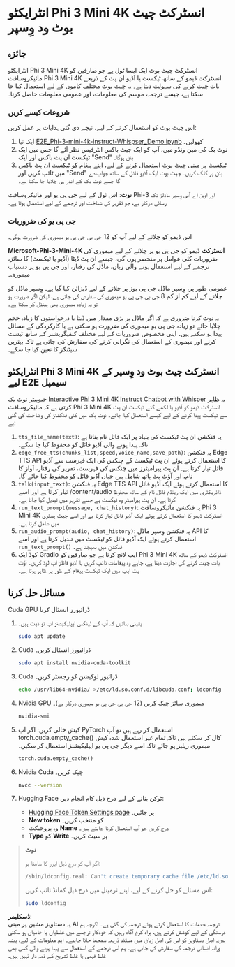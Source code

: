 # انٹرایکٹو Phi 3 Mini 4K انسٹرکٹ چیٹ بوٹ ود وِسپر

## جائزہ

انٹرایکٹو Phi 3 Mini 4K انسٹرکٹ چیٹ بوٹ ایک ایسا ٹول ہے جو صارفین کو مائیکروسافٹ Phi 3 Mini 4K انسٹرکٹ ڈیمو کے ساتھ ٹیکسٹ یا آڈیو ان پٹ کے ذریعے بات چیت کرنے کی سہولت دیتا ہے۔ یہ چیٹ بوٹ مختلف کاموں کے لیے استعمال کیا جا سکتا ہے، جیسے ترجمہ، موسم کی معلومات، اور عمومی معلومات حاصل کرنا۔

### شروعات کیسے کریں

اس چیٹ بوٹ کو استعمال کرنے کے لیے، نیچے دی گئی ہدایات پر عمل کریں:

1. ایک نیا [E2E_Phi-3-mini-4k-instruct-Whispser_Demo.ipynb](https://github.com/microsoft/Phi-3CookBook/blob/main/code/06.E2E/E2E_Phi-3-mini-4k-instruct-Whispser_Demo.ipynb) کھولیں۔
2. نوٹ بک کی مین ونڈو میں، آپ کو ایک چیٹ باکس انٹرفیس نظر آئے گا جس میں ایک ٹیکسٹ ان پٹ باکس اور ایک "Send" بٹن ہوگا۔
3. ٹیکسٹ پر مبنی چیٹ بوٹ استعمال کرنے کے لیے، اپنے پیغام کو ٹیکسٹ ان پٹ باکس میں ٹائپ کریں اور "Send" بٹن پر کلک کریں۔ چیٹ بوٹ ایک آڈیو فائل کے ساتھ جواب دے گا جسے نوٹ بک کے اندر ہی چلایا جا سکتا ہے۔

**نوٹ**: اس ٹول کے لیے جی پی یو اور مائیکروسافٹ Phi-3 اور اوپن اے آئی وِسپر ماڈلز تک رسائی درکار ہے، جو تقریر کی شناخت اور ترجمے کے لیے استعمال ہوتا ہے۔

### جی پی یو کی ضروریات

اس ڈیمو کو چلانے کے لیے آپ کو 12 جی بی جی پی یو میموری کی ضرورت ہوگی۔

**Microsoft-Phi-3-Mini-4K انسٹرکٹ** ڈیمو کو جی پی یو پر چلانے کے لیے میموری کی ضروریات کئی عوامل پر منحصر ہوں گی، جیسے ان پٹ ڈیٹا (آڈیو یا ٹیکسٹ) کا سائز، ترجمے کے لیے استعمال ہونے والی زبان، ماڈل کی رفتار، اور جی پی یو پر دستیاب میموری۔

عمومی طور پر، وِسپر ماڈل جی پی یوز پر چلانے کے لیے ڈیزائن کیا گیا ہے۔ وِسپر ماڈل کو چلانے کے لیے کم از کم 8 جی بی جی پی یو میموری کی سفارش کی جاتی ہے، لیکن اگر ضرورت ہو تو یہ زیادہ میموری بھی ہینڈل کر سکتا ہے۔

یہ نوٹ کرنا ضروری ہے کہ اگر ماڈل پر بڑی مقدار میں ڈیٹا یا درخواستوں کا زیادہ حجم چلایا جائے تو زیادہ جی پی یو میموری کی ضرورت ہو سکتی ہے یا کارکردگی کے مسائل پیدا ہو سکتے ہیں۔ اپنی مخصوص ضروریات کے لیے مختلف کنفیگریشنز کے ساتھ ٹیسٹ کرنے اور میموری کے استعمال کی نگرانی کرنے کی سفارش کی جاتی ہے تاکہ بہترین سیٹنگز کا تعین کیا جا سکے۔

## انٹرایکٹو Phi 3 Mini 4K انسٹرکٹ چیٹ بوٹ ود وِسپر کے لیے E2E سیمپل

جیوپیٹر نوٹ بک [Interactive Phi 3 Mini 4K Instruct Chatbot with Whisper](https://github.com/microsoft/Phi-3CookBook/blob/main/code/06.E2E/E2E_Phi-3-mini-4k-instruct-Whispser_Demo.ipynb) یہ ظاہر کرتی ہے کہ مائیکروسافٹ Phi 3 Mini 4K انسٹرکٹ ڈیمو کو آڈیو یا لکھے گئے ٹیکسٹ ان پٹ سے ٹیکسٹ پیدا کرنے کے لیے کیسے استعمال کیا جائے۔ نوٹ بک میں کئی فنکشنز کی وضاحت کی گئی ہے:

1. `tts_file_name(text)`: یہ فنکشن ان پٹ ٹیکسٹ کی بنیاد پر ایک فائل نام بناتا ہے تاکہ پیدا ہونے والی آڈیو فائل کو محفوظ کیا جا سکے۔
2. `edge_free_tts(chunks_list,speed,voice_name,save_path)`: یہ فنکشن Edge TTS API کا استعمال کرتے ہوئے ان پٹ ٹیکسٹ کے چنکس کی ایک فہرست سے آڈیو فائل تیار کرتا ہے۔ ان پٹ پیرامیٹرز میں چنکس کی فہرست، تقریر کی رفتار، آواز کا نام، اور آؤٹ پٹ پاتھ شامل ہیں جہاں آڈیو فائل کو محفوظ کیا جائے گا۔
3. `talk(input_text)`: یہ فنکشن Edge TTS API کا استعمال کرتے ہوئے ایک آڈیو فائل تیار کرتا ہے اور اسے /content/audio ڈائریکٹری میں ایک رینڈم فائل نام کے ساتھ محفوظ کرتا ہے۔ ان پٹ پیرامیٹر وہ ٹیکسٹ ہے جسے تقریر میں تبدیل کیا جانا ہے۔
4. `run_text_prompt(message, chat_history)`: یہ فنکشن مائیکروسافٹ Phi 3 Mini 4K انسٹرکٹ ڈیمو کا استعمال کرتے ہوئے ایک آڈیو فائل تیار کرتا ہے اور اسے چیٹ ہسٹری میں شامل کرتا ہے۔
5. `run_audio_prompt(audio, chat_history)`: یہ فنکشن وِسپر ماڈل API کا استعمال کرتے ہوئے ایک آڈیو فائل کو ٹیکسٹ میں تبدیل کرتا ہے اور اسے `run_text_prompt()` فنکشن میں بھیجتا ہے۔
6. کوڈ ایک Gradio ایپ لانچ کرتا ہے جو صارفین کو Phi 3 Mini 4K انسٹرکٹ ڈیمو کے ساتھ بات چیت کرنے کی اجازت دیتا ہے، چاہے وہ پیغامات ٹائپ کریں یا آڈیو فائلز اپ لوڈ کریں۔ آؤٹ پٹ ایپ میں ایک ٹیکسٹ پیغام کے طور پر ظاہر ہوتا ہے۔

## مسائل حل کرنا

Cuda GPU ڈرائیورز انسٹال کرنا

1. یقینی بنائیں کہ آپ کے لینکس ایپلیکیشنز اپ ٹو ڈیٹ ہیں۔

    ```bash
    sudo apt update
    ```

2. Cuda ڈرائیورز انسٹال کریں۔

    ```bash
    sudo apt install nvidia-cuda-toolkit
    ```

3. Cuda ڈرائیور لوکیشن کو رجسٹر کریں۔

    ```bash
    echo /usr/lib64-nvidia/ >/etc/ld.so.conf.d/libcuda.conf; ldconfig
    ```

4. Nvidia GPU میموری سائز چیک کریں (12 جی بی جی پی یو میموری درکار ہے)۔

    ```bash
    nvidia-smi
    ```

5. کیش خالی کریں: اگر آپ PyTorch استعمال کر رہے ہیں تو آپ torch.cuda.empty_cache() کال کر سکتے ہیں تاکہ تمام غیر استعمال شدہ کیش میموری ریلیز ہو جائے تاکہ اسے دیگر جی پی یو ایپلیکیشنز استعمال کر سکیں۔

    ```python
    torch.cuda.empty_cache() 
    ```

6. Nvidia Cuda چیک کریں۔

    ```bash
    nvcc --version
    ```

7. Hugging Face ٹوکن بنانے کے لیے درج ذیل کام انجام دیں:

    - [Hugging Face Token Settings page](https://huggingface.co/settings/tokens?WT.mc_id=aiml-137032-kinfeylo) پر جائیں۔
    - **New token** کو منتخب کریں۔
    - وہ پروجیکٹ **Name** درج کریں جو آپ استعمال کرنا چاہتے ہیں۔
    - **Type** کو **Write** پر سیٹ کریں۔

> **نوٹ**
>
> اگر آپ کو درج ذیل ایرر کا سامنا ہو:
>
> ```bash
> /sbin/ldconfig.real: Can't create temporary cache file /etc/ld.so.cache~: Permission denied 
> ```
>
> اس مسئلے کو حل کرنے کے لیے، اپنے ٹرمینل میں درج ذیل کمانڈ ٹائپ کریں:
>
> ```bash
> sudo ldconfig
> ```

**ڈسکلیمر**:  
یہ دستاویز مشین پر مبنی AI ترجمہ خدمات کا استعمال کرتے ہوئے ترجمہ کی گئی ہے۔ اگرچہ ہم درستگی کے لیے کوشش کرتے ہیں، براہ کرم آگاہ رہیں کہ خودکار ترجمے میں غلطیاں یا خامیاں ہو سکتی ہیں۔ اصل دستاویز کو اس کی اصل زبان میں مستند ذریعہ سمجھا جانا چاہیے۔ اہم معلومات کے لیے، پیشہ ورانہ انسانی ترجمہ کی سفارش کی جاتی ہے۔ ہم اس ترجمے کے استعمال سے پیدا ہونے والی کسی بھی غلط فہمی یا غلط تشریح کے ذمہ دار نہیں ہیں۔